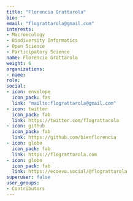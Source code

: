 ```yaml
---
title: "Florencia Grattarola"
bio: ""
email: "flograttarola@gmail.com"
interests:
- Macroecology
- Biodiversity Informatics
- Open Science
- Participatory Science
name: Florencia Grattarola
weight: 6
organizations:
- name: 
role: 
social:
- icon: envelope
  icon_pack: fas
  link: "mailto:flograttarola@gmail.com"
- icon: twitter
  icon_pack: fab
  link: https://twitter.com/flograttarola
- icon: github
  icon_pack: fab
  link: https://github.com/bienflorencia
- icon: globe
  icon_pack: fab
  link: https://flograttarola.com
- icon: globe
  icon_pack: fab
  link: https://ecoevo.social/@flograttarola
superuser: false
user_groups:
- Contributors
---
```


